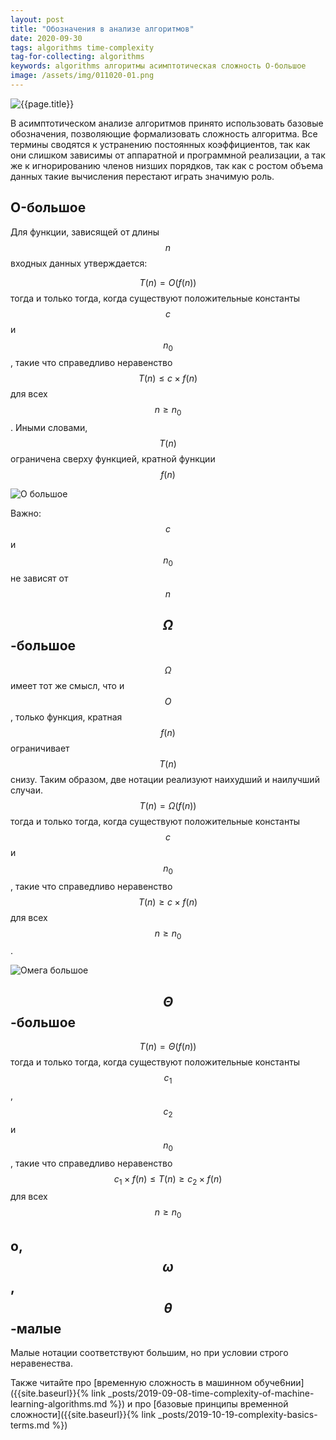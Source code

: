 ```yaml
---
layout: post
title: "Обозначения в анализе алгоритмов"
date: 2020-09-30
tags: algorithms time-complexity
tag-for-collecting: algorithms
keywords: algorithms алгоритмы асимптотическая сложность O-большое
image: /assets/img/011020-01.png
---
```


![{{page.title}}](../../..{{page.image}})

В асимптотическом анализе алгоритмов принято использовать базовые обозначения, позволяющие формализовать сложность алгоритма. Все термины сводятся к устранению постоянных коэффициентов, так как они слишком зависимы от аппаратной и программной реализации, а так же к игнорированию членов низших порядков, так как с ростом объема данных такие вычисления перестают играть значимую роль.

## O-большое

Для функции, зависящей от длины $$n$$ входных данных утверждается:

$$T(n) = O(f(n))$$ тогда и только тогда, когда существуют положительные константы $$c$$ и $$n_{0}$$, такие что справедливо неравенство $$T(n) \leq c \times f(n)$$ для всех $$n \geq n_{0}$$. Иными словами, $$T(n)$$ ограничена сверху функцией, кратной функции $$f(n)$$

![O большое](../../../assets/img/011020-02.png)

Важно: $$c$$ и $$n_{0}$$ не зависят от $$n$$

## $$\Omega$$-большое

$$\Omega$$ имеет тот же смысл, что и $$O$$, только функция, кратная $$f(n)$$ ограничивает $$T(n)$$ снизу. Таким образом, две нотации реализуют наихудший и наилучший случаи. $$T(n) = \Omega(f(n))$$ тогда и только тогда, когда существуют положительные константы $$c$$ и $$n_{0}$$, такие что справедливо неравенство $$T(n) \geq c \times f(n)$$ для всех $$n \geq n_{0}$$.

![Омега большое](../../../assets/img/011020-03.png)

## $$\Theta$$-большое

$$T(n) = \Theta(f(n))$$ тогда и только тогда, когда существуют положительные константы $$c_{1}$$, $$c_{2}$$ и $$n_{0}$$, такие что справедливо неравенство $$c_{1} \times f(n) \leq T(n) \geq c_{2} \times f(n)$$ для всех $$n \geq n_{0}$$

## o, $$\omega$$, $$\theta$$-малые

Малые нотации соответствуют большим, но при условии строго неравенества.

Также читайте про [временную сложность в машинном обуче6нии]({{site.baseurl}}{% link _posts/2019-09-08-time-complexity-of-machine-learning-algorithms.md %}) и про [базовые принципы временной сложности]({{site.baseurl}}{% link _posts/2019-10-19-complexity-basics-terms.md %})
